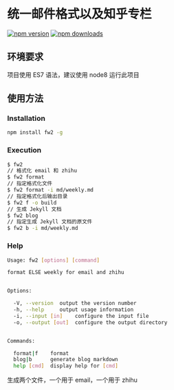 
# 统一邮件格式以及知乎专栏

[![npm version](https://img.shields.io/npm/v/fw2.svg?style=flat-square)](https://www.npmjs.com/package/fw2)
[![npm downloads](https://img.shields.io/npm/dm/fw2.svg?style=flat-square)](https://www.npmjs.com/package/fw2)

## 环境要求

项目使用 ES7 语法，建议使用 node8 运行此项目

## 使用方法

### Installation

```sh
npm install fw2 -g
```

### Execution

```sh
$ fw2
// 格式化 email 和 zhihu
$ fw2 format
// 指定格式化文件
$ fw2 format -i md/weekly.md
// 指定格式化后输出目录
$ fw2 f -o build
// 生成 Jekyll 文档
$ fw2 blog
// 指定生成 Jekyll 文档的原文件
$ fw2 b -i md/weekly.md
```

### Help

```sh
Usage: fw2 [options] [command]

format ELSE weekly for email and zhihu


Options:

  -V, --version  output the version number
  -h, --help     output usage information
  -i, --input [in]    configure the input file
  -o, --output [out]  configure the output directory


Commands:

  format|f    format
  blog|b      generate blog markdown
  help [cmd]  display help for [cmd]
```

生成两个文件，一个用于 email，一个用于 zhihu
